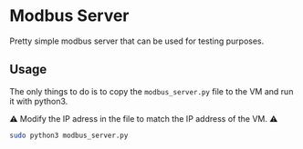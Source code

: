 # Modbus Server

Pretty simple modbus server that can be used for testing purposes.

## Usage

The only things to do is to copy the `modbus_server.py` file to the VM and run it with python3.

⚠️ Modify the IP adress in the file to match the IP address of the VM. ⚠️
```bash
sudo python3 modbus_server.py
```
